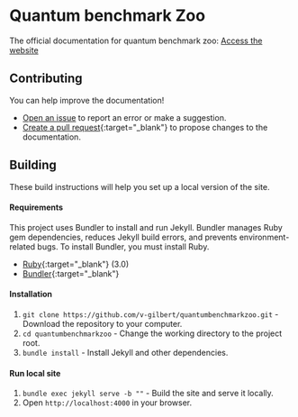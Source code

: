 # Quantum benchmark Zoo

The official documentation for quantum benchmark zoo: 
<a href="https://quantumbenchmarkzoo.org" target='_blank'>Access the website</a>

## Contributing

You can help improve the documentation!

- [Open an issue](https://github.com/v-gilbert/quantumbenchmarkzoo/issues/new) to report an error or make a suggestion.
- [Create a pull request](https://github.com/v-gilbert/quantumbenchmarkzoo/issues/new){:target="_blank"} to propose changes to the documentation.

## Building

These build instructions will help you set up a local version of the site.

#### Requirements

This project uses Bundler to install and run Jekyll. Bundler manages Ruby gem dependencies, reduces Jekyll build errors, and prevents environment-related bugs. To install Bundler, you must install Ruby.

- [Ruby](https://www.ruby-lang.org){:target="_blank"} (3.0)
- [Bundler](https://bundler.io){:target="_blank"}

#### Installation

1. `git clone https://github.com/v-gilbert/quantumbenchmarkzoo.git` - Download the repository to your computer.
1. `cd quantumbenchmarkzoo` - Change the working directory to the project root.
1. `bundle install` - Install Jekyll and other dependencies.

#### Run local site

1. `bundle exec jekyll serve -b ""` - Build the site and serve it locally.
1. Open `http://localhost:4000` in your browser.
